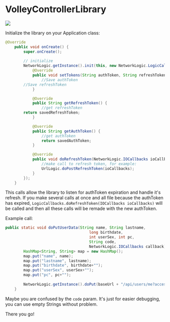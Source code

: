 # VolleyControllerLibrary

[![](https://jitpack.io/v/inlacou/VolleyControllerLibrary.svg)](https://jitpack.io/#inlacou/VolleyControllerLibrary)

Initialize the library on your Application class:

```java
@Override
	public void onCreate() {
		super.onCreate();
		
		// initialize
		NetworkLogic.getInstance().init(this, new NetworkLogic.LogicCallbacks() {
			@Override
			public void setTokens(String authToken, String refreshToken) {
				//Save authToken
        //Save refreshToken
			}

			@Override
			public String getRefreshToken() {
				//get refreshToken
        return savedRefreshToken;
			}

			@Override
			public String getAuthToken() {
				//get authToken
				return savedAuthToken;
			}

			@Override
			public void doRefreshToken(NetworkLogic.IOCallbacks ioCallbacks) {
				//make call to refresh token, for example:
				UrlLogic.doPostRefreshToken(ioCallbacks);
			}
		});
	}
```

This calls allow the library to listen for authToken expiration and handle it's refresh. If you make several calls at once and all file because the authToken has expired, `LogicCallbacks.doRefreshToken(IOCallbacks ioCallbacks)` will be called and then all these calls will be remade with the new authToken.

Example call:

```java
public static void doPutUserData(String name, String lastname,
                                     long birthdate,
                                     int userSex, int pc,
                                     String code,
                                     NetworkLogic.IOCallbacks callback){
        HashMap<String, String> map = new HashMap();
        map.put("name", name);
        map.put("lastname", lastname);
        map.put("birthdate", birthdate+"");
        map.put("userSex", userSex+"");
        map.put("pc", pc+"");
	
        NetworkLogic.getInstance().doPut(baseUrl + "/api/users/me?access_token=" + SharedPreferencesManager.getAuthToken(), map, code, callback);
    }
```

Maybe you are confused by the `code` param. It's just for easier debugging, you can use empty Strings without problem.

There you go!
